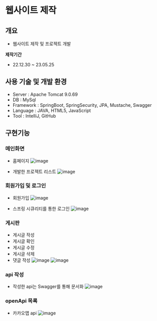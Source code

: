 # 웹사이트 제작

## 개요
- 웹사이트 제작 및 프로젝트 개발

 __제작기간__
- 22.12.30 ~ 23.05.25

## 사용 기술 및 개발 환경
- Server : Apache Tomcat 9.0.69
- DB : MySql
- Framework : SpringBoot, SpringSecurity, JPA, Mustache, Swagger
- Language : JAVA, HTML5, JavaScript
- Tool : IntelliJ, GitHub


## 구현기능

### 메인화면
- 홈페이지
![image](https://github.com/xxjo99/webstudy/assets/96373083/044728cc-6527-4f70-8a26-d56ff9693593)

- 개발한 프로젝트 리스트
![image](https://github.com/xxjo99/webstudy/assets/96373083/16216816-c26e-42f9-b0e6-43af0f36f38f)


### 회원가입 및 로그인
- 회원가입
![image](https://github.com/xxjo99/webstudy/assets/96373083/5014162c-2d39-41f5-b939-f9e553452caa)

- 스프링 시큐리티를 통한 로그인
![image](https://github.com/xxjo99/webstudy/assets/96373083/96151f56-fdb9-45d1-bf1f-245ce0c5bf88)


### 게시판
- 게시글 작성
- 게시글 확인
- 게시글 수정
- 게시글 삭제
- 댓글 작성
![image](https://github.com/xxjo99/webstudy/assets/96373083/450722c8-a58c-48c0-99fe-d4b09d5ca0c0)
![image](https://github.com/xxjo99/webstudy/assets/96373083/8adb6bfc-dbac-4714-882e-748b3f21ec54)


### api 작성
- 작성한 api는 Swagger를 통해 문서화
![image](https://github.com/xxjo99/webstudy/assets/96373083/ccac45a3-90e6-46c3-955c-babc4e0b1188)

### openApi 목록
- 카카오맵 api
![image](https://github.com/xxjo99/webstudy/assets/96373083/5e1f215c-6095-4db7-bd60-1062c615625a)